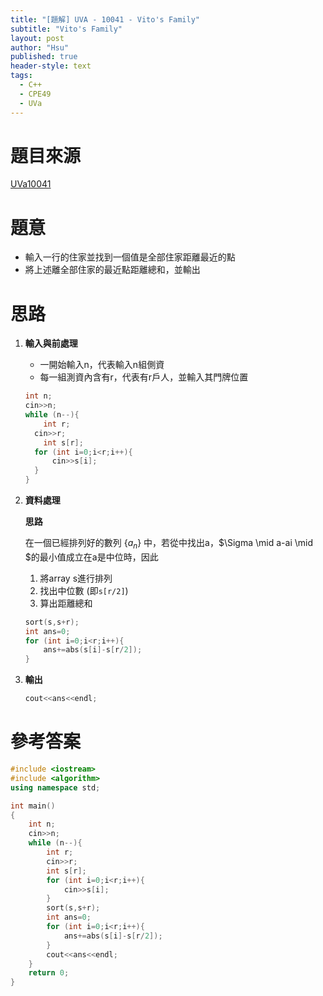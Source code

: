 ```yaml
---
title: "[題解] UVA - 10041 - Vito's Family"
subtitle: "Vito's Family"
layout: post
author: "Hsu"
published: true
header-style: text
tags:
  - C++
  - CPE49
  - UVa
---
```

<head>
    <script src="https://cdn.mathjax.org/mathjax/latest/MathJax.js?config=TeX-AMS-MML_HTMLorMML" type="text/javascript"></script>
    <script type="text/x-mathjax-config">
        MathJax.Hub.Config({
            tex2jax: {
            skipTags: ['script', 'noscript', 'style', 'textarea', 'pre'],
            inlineMath: [['$','$']]
            }
        });
    </script>
</head>

# 題目來源

[UVa10041](https://onlinejudge.org/index.php?option=com_onlinejudge&Itemid=8&category=12&page=show_problem&problem=982)

# 題意

- 輸入一行的住家並找到一個值是全部住家距離最近的點
- 將上述離全部住家的最近點距離總和，並輸出

# 思路

1. **輸入與前處理**
    - 一開始輸入n，代表輸入n組側資
    - 每一組測資內含有r，代表有r戶人，並輸入其門牌位置
    
    ```cpp
    int n;
    cin>>n;
    while (n--){
    	int r;
      cin>>r;
    	int s[r];
      for (int i=0;i<r;i++){
    	  cin>>s[i];
      }
    }
    ```
    

1. **資料處理**
    
    
    **思路**
    
    在一個已經排列好的數列 $\{a_n\}$ 中，若從中找出a，$\Sigma \mid a-ai \mid  $的最小值成立在a是中位時，因此
    
    1. 將array s進行排列
    2. 找出中位數 (即`s[r/2]`)
    3. 算出距離總和
    
    
    ```cpp
    sort(s,s+r);
    int ans=0;
    for (int i=0;i<r;i++){
    	ans+=abs(s[i]-s[r/2]);
    }
    ```
    

1. **輸出**
    
    ```cpp
    cout<<ans<<endl;
    ```
    

# 參考答案

```cpp
#include <iostream>
#include <algorithm>
using namespace std;

int main()
{
    int n;
    cin>>n;
    while (n--){
        int r;
        cin>>r;
        int s[r];
        for (int i=0;i<r;i++){
            cin>>s[i];
        }
        sort(s,s+r);
        int ans=0;
        for (int i=0;i<r;i++){
            ans+=abs(s[i]-s[r/2]);
        }
        cout<<ans<<endl;
    }
    return 0;
}
```